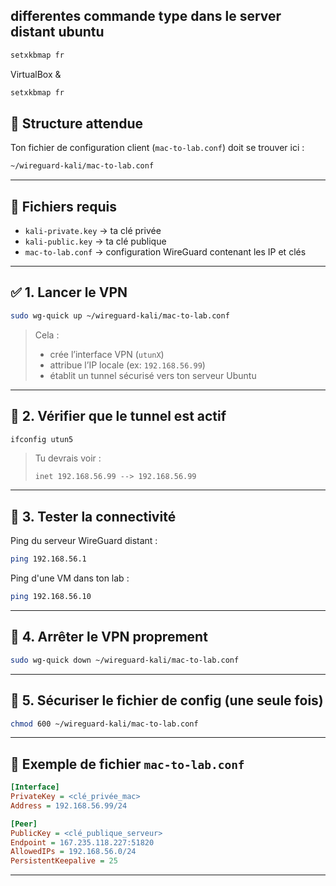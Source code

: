 ## differentes commande type dans le server distant ubuntu


```bash
setxkbmap fr
```
VirtualBox &

```bash
setxkbmap fr
```




## 📂 Structure attendue

Ton fichier de configuration client (`mac-to-lab.conf`) doit se trouver ici :

```bash
~/wireguard-kali/mac-to-lab.conf
```

---

## 🔑 Fichiers requis

* `kali-private.key` → ta clé privée
* `kali-public.key` → ta clé publique
* `mac-to-lab.conf` → configuration WireGuard contenant les IP et clés

---

## ✅ 1. Lancer le VPN

```bash
sudo wg-quick up ~/wireguard-kali/mac-to-lab.conf
```

> Cela :
>
> * crée l’interface VPN (`utunX`)
> * attribue l’IP locale (ex: `192.168.56.99`)
> * établit un tunnel sécurisé vers ton serveur Ubuntu

---

## 🧪 2. Vérifier que le tunnel est actif

```bash
ifconfig utun5
```

> Tu devrais voir :
>
> ```
> inet 192.168.56.99 --> 192.168.56.99
> ```

---

## 🧠 3. Tester la connectivité

Ping du serveur WireGuard distant :

```bash
ping 192.168.56.1
```

Ping d'une VM dans ton lab :

```bash
ping 192.168.56.10
```

---

## 🛑 4. Arrêter le VPN proprement

```bash
sudo wg-quick down ~/wireguard-kali/mac-to-lab.conf
```

---

## 🔐 5. Sécuriser le fichier de config (une seule fois)

```bash
chmod 600 ~/wireguard-kali/mac-to-lab.conf
```

---

## 📘 Exemple de fichier `mac-to-lab.conf`

```ini
[Interface]
PrivateKey = <clé_privée_mac>
Address = 192.168.56.99/24

[Peer]
PublicKey = <clé_publique_serveur>
Endpoint = 167.235.118.227:51820
AllowedIPs = 192.168.56.0/24
PersistentKeepalive = 25
```

---




